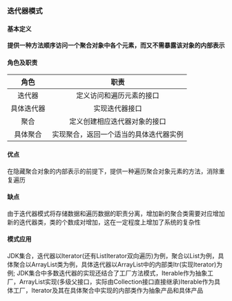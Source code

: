 ### 迭代器模式
#### 基本定义
**提供一种方法顺序访问一个聚合对象中各个元素，而又不需暴露该对象的内部表示**  
#### 角色及职责
角色 | 职责
:---:|:---:
迭代器 | 定义访问和遍历元素的接口
具体迭代器 | 实现迭代器接口
聚合 | 定义创建相应迭代器对象的接口
具体聚合 | 实现聚合，返回一个适当的具体迭代器实例
#### 优点
在隐藏聚合对象的内部表示的前提下，提供一种遍历聚合对象元素的方法，消除重复遍历
#### 缺点
由于迭代器模式将存储数据和遍历数据的职责分离，增加新的聚合类需要对应增加新的迭代器类，类的个数成对增加，这在一定程度上增加了系统的复杂性
#### 模式应用
JDK集合，迭代器以Iterator(还有ListIterator双向遍历)为例，聚合以List为例，具体聚合以ArrayList类为例，具体迭代器以ArrayList中的内部类Itr(实现Iterator)为例;
JDK集合中多数迭代器的实现还结合了工厂方法模式，Iterable作为抽象工厂，ArrayList实现(多级父接口，实际由Collection接口直接继承)Iterable作为具体工厂，Iterator及其在具体聚合中实现的内部类作为抽象产品和具体产品